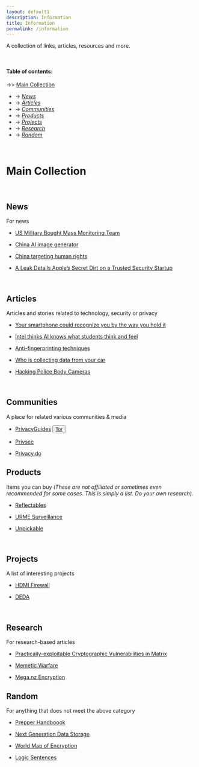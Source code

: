 ```yaml
---
layout: default1
description: Information
title: Information
permalink: /information
---
```


A collection of links, articles, resources and more. [<i class="fa fa-rss" aria-hidden="true"></i>](https://anonymousland.org/feed/information.xml)



<br>

#### Table of contents:


-\>> [Main Collection](#main-collection) <br>
  - -\> *[News](#news)* <br>
  - -\> *[Articles](#articles)* <br>
  - -\> *[Communities](#communities)* <br>
  - -\> *[Products](#products)* <br>
  - -\> *[Projects](#projects)* <br>
  - -\> *[Research](#research)* <br>
  - -\> *[Random](#random)* <br>

<br>

# Main Collection

<br>

## News

For news

- [US Military Bought Mass Monitoring Team](https://www.vice.com/en/article/y3pnkw/us-military-bought-mass-monitoring-augury-team-cymru-browsing-email-data)

- [China AI image generator](https://arstechnica.com/information-technology/2022/09/chinas-leading-ai-image-generator-nixes-political-content-surprising-no-one/)

- [China targeting human rights](https://www.technologyreview.com/2022/08/16/1057894/hackers-linked-to-china-have-been-targeting-human-rights-groups-for-years/)

- [A Leak Details Apple’s Secret Dirt on a Trusted Security Startup](https://www.wired.com/story/corellium-nso-group-darkmatter-apple-lawsuit/)

<br>


## Articles

Articles and stories related to technology, security or privacy

- [Your smartphone could recognize you by the way you hold it](https://www.newscientist.com/article/2334048-your-smartphone-could-recognise-you-just-by-the-way-you-hold-it/)

- [Intel thinks AI knows what students think and feel](https://www.protocol.com/enterprise/emotion-ai-school-intel-edutech)

- [Anti-fingerprinting techniques](https://fingerprint.com/blog/browser-anti-fingerprinting-techniques/)

- [Who is collecting data from your car](https://themarkup.org/the-breakdown/2022/07/27/who-is-collecting-data-from-your-car)

- [Hacking Police Body Cameras](https://www.wired.com/video/watch/hacking-police-body-cameras)
<br>

## Communities

A place for related various communities & media

- [PrivacyGuides](https://privacyguides.org) <button type="button" class="btn btn-default btn-xs"><a href="http://eter4u55b667kuo72ntpm7ut54sa2mxmr22iqgzns4jw7boeox3qgyid.onion">Tor</a></button>

- [Privsec](https://privsec.dev)

- [Privacy.do](https://privacy.do)

## Products

Items you can buy
*(These are not affiliated or sometimes even recommended for some cases.
This is simply a list.
Do your own research).*

- [Reflectables](https://reflectables.com)

- [URME Surveillance](https://www.urmesurveillance.com/)

- [Unpickable](https://ominoushum.com/lock/)

<br>

## Projects

A list of interesting projects

- [HDMI Firewall](https://git.cuvoodoo.info/kingkevin/board/src/branch/hdmi_firewall/README.md)

- [DEDA](https://github.com/dfd-tud/deda)

<br>

## Research

For research-based articles

- [Practically-exploitable Cryptographic Vulnerabilities in Matrix](https://nebuchadnezzar-megolm.github.io/)

- [Memetic Warfare](https://www.academia.edu/43534914/Memetic_Warfare_The_Future_of_War)

- [Mega.nz Encryption](https://mega-awry.io/)

## Random

For anything that does not meet the above category

- [Prepper Handboook](https://wiki.jameskitt616.one/en/bugout-handbook)

- [Next Generation Data Storage](https://foliophotonics.com/)

- [World Map of Encryption](https://www.gp-digital.org/world-map-of-encryption/)

- [Logic Sentences](https://sive.rs/1s)
